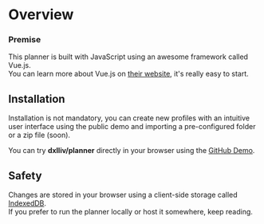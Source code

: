 # Overview

### Premise

This planner is built with JavaScript using an awesome framework called Vue.js.  
You can learn more about Vue.js on [their website](https://vuejs.org/), it's really easy to start.

## Installation

Installation is not mandatory, you can create new profiles with an intuitive user interface
using the public demo and importing a pre-configured folder or a zip file (soon).

You can try **dxlliv/planner** directly in your browser using the [GitHub Demo](https://dxlliv.github.io/planner/).

## Safety

Changes are stored in your browser using a client-side storage called [IndexedDB](https://developer.mozilla.org/en-US/docs/Web/API/IndexedDB_API).  
If you prefer to run the planner locally or host it somewhere, keep reading.
